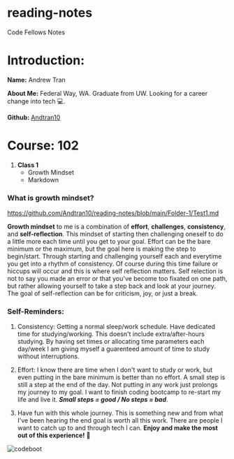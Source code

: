 # reading-notes
Code Fellows Notes
# Introduction: 

**Name:** Andrew Tran

**About Me:** Federal Way, WA. Graduate from UW. Looking for a career change into tech 💻.

**Github:** [Andtran10](https://github.com/Andtran10)

# Course: 102
1. **Class 1**
   - Growth Mindset
   - Markdown
### What is growth mindset?
https://github.com/Andtran10/reading-notes/blob/main/Folder-1/Test1.md

**Growth mindset** to me is a combination of **effort**, **challenges**, **consistency**, and **self-reflection**. This mindset of starting then challenging oneself to do a little more each time until you get to your goal. Effort can be the bare minimum or the maximum, but the goal here is making the step to begin/start. Through starting and challenging yourself each and everytime you get into a rhythm of consistency. Of course during this time failure or hiccups will occur and this is where self reflection matters. Self relection is not to say you made an error or that you've become too fixated on one path, but rather allowing yourself to take a step back and look at your journey. The goal of self-reflection can be for criticism, joy, or just a break. 

### Self-Reminders:
1. Consistency: Getting a normal sleep/work schedule. Have dedicated time for studying/working. This doesn't include extra/after-hours studying. By having set times or allocating time parameters each day/week I am giving myself a guarenteed amount of time to study without interruptions.

1. Effort: I know there are time when I don't want to study or work, but even putting in the bare minimum is better than no effort. A small step is still a step at the end of the day. Not putting in any work just prolongs my journey to my goal. I want to finish coding bootcamp to re-start my life and live it. ***Small steps = good / No steps = bad***. 

1. Have fun with this whole journey. This is something new and from what I've been hearing the end goal is worth all this work. There are people I want to catch up to and through tech I can. **Enjoy and make the most out of this experience!** :frog:

![codeboot](https://github.com/Andtran10/reading-notes/assets/142632265/bfe40006-00ab-452d-a3c9-337f60d0779d)
